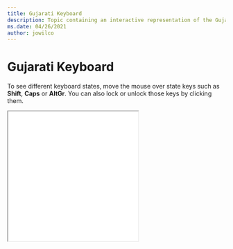 ```yaml
--- 
title: Gujarati Keyboard 
description: Topic containing an interactive representation of the Gujarati Keyboard 
ms.date: 04/26/2021 
author: jowilco 
--- 
```

 
# Gujarati Keyboard 
 
To see different keyboard states, move the mouse over state keys such as **Shift**, **Caps** or **AltGr**. You can also lock or unlock those keys by clicking them. 
 
<iframe src="kbdinguj.html" height="300"></iframe> 
